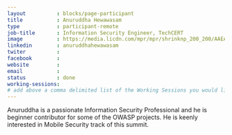 ```yaml
---
layout          : blocks/page-participant
title           : Anuruddha Hewawasam
type            : participant-remote
job-title       : Information Security Engineer, TechCERT
image           : https://media.licdn.com/mpr/mpr/shrinknp_200_200/AAEAAQAAAAAAAAfhAAAAJDhhNDM2NWU4LWI0MGMtNGNiOS04YjYwLTc4MzI3MjE4NDg3Zg.jpg
linkedin        : anuruddhahewawasam
twiter          :
facebook        :
website         :
email           :
status          : done
working-sessions:
# add above a comma delimited list of the Working Sessions you would like to attend (use the session's title)
---
```


Anuruddha is a passionate Information Security Professional and he is beginner contributor for some of the OWASP projects. He is keenly  interested in Mobile Security track of this summit.
